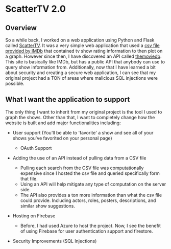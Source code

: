 # ScatterTV 2.0

<h2>Overview</h2>

So a while back, I worked on a web application using Python and Flask called [ScatterTV](https://github.com/mirackara/projectscatter). It was a very simple web application that used a [csv file provided by IMDb](https://datasets.imdbws.com/) that contained tv show rating information to then plot on a graph. However since then, I have discovered an API called [themoviedb](https://www.themoviedb.org/?language=en-US). This site is basically like IMDb, but has a public API that anybody can use to query show information from. Additionally, now that I have learned a bit about security and creating a secure web application, I can see that my original project had a TON of areas where malicious SQL injections were possible.

<h2> What I want the application to support </h2>
The only thing I want to inherit from my original project is the tool I used to graph the shows. Other than that, I want to completely change how the website is built and add major functionalities including:

- User support (You'll be able to 'favorite' a show and see all of your shows you've favorited on your personal page)
  - OAuth Support

- Adding the use of an API instead of pulling data from a CSV file
  - Pulling each search from the CSV file was computationally expensive since I hosted the csv file and queried specifically form that file.
  - Using an API will help mitigate any type of computation on the server side.
  - The API also provides a ton more information than what the csv file could provide. Including actors, roles, posters, descriptions, and similar show suggestions.

- Hosting on Firebase
  - Before, I had used Azure to host the project. Now, I see the benefit of using Firebase for user authentication support and firestore.
  
- Security Improvements (SQL Injections)
